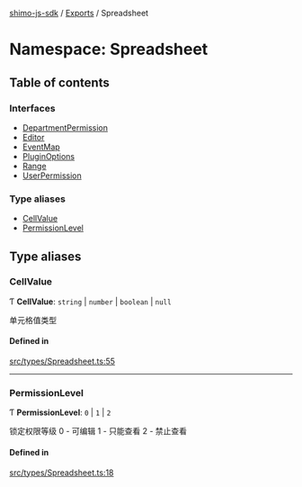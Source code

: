 [shimo-js-sdk](../README.md) / [Exports](../modules.md) / Spreadsheet

# Namespace: Spreadsheet

## Table of contents

### Interfaces

- [DepartmentPermission](../interfaces/Spreadsheet.DepartmentPermission.md)
- [Editor](../interfaces/Spreadsheet.Editor.md)
- [EventMap](../interfaces/Spreadsheet.EventMap.md)
- [PluginOptions](../interfaces/Spreadsheet.PluginOptions.md)
- [Range](../interfaces/Spreadsheet.Range.md)
- [UserPermission](../interfaces/Spreadsheet.UserPermission.md)

### Type aliases

- [CellValue](Spreadsheet.md#cellvalue)
- [PermissionLevel](Spreadsheet.md#permissionlevel)

## Type aliases

### CellValue

Ƭ **CellValue**: `string` \| `number` \| `boolean` \| ``null``

单元格值类型

#### Defined in

[src/types/Spreadsheet.ts:55](https://github.com/shimohq/shimo-js-sdk/blob/1c3ae23/src/types/Spreadsheet.ts#L55)

___

### PermissionLevel

Ƭ **PermissionLevel**: ``0`` \| ``1`` \| ``2``

锁定权限等级
0 - 可编辑
1 - 只能查看
2 - 禁止查看

#### Defined in

[src/types/Spreadsheet.ts:18](https://github.com/shimohq/shimo-js-sdk/blob/1c3ae23/src/types/Spreadsheet.ts#L18)
